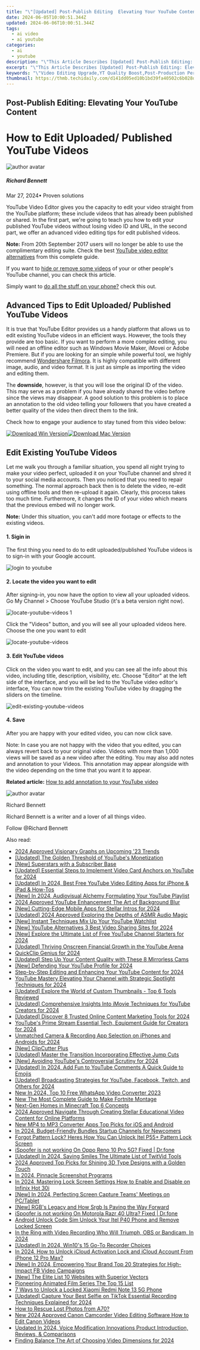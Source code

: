 ```yaml
---
title: "\"[Updated] Post-Publish Editing  Elevating Your YouTube Content\""
date: 2024-06-05T10:00:51.344Z
updated: 2024-06-06T10:00:51.344Z
tags:
  - ai video
  - ai youtube
categories:
  - ai
  - youtube
description: "\"This Article Describes [Updated] Post-Publish Editing: Elevating Your YouTube Content\""
excerpt: "\"This Article Describes [Updated] Post-Publish Editing: Elevating Your YouTube Content\""
keywords: "\"Video Editing Upgrade,YT Quality Boost,Post-Production Perfection,Enhance YouTube Video,Edit Videos Professionally,Content Quality Improvement,Elevate Video Creation\""
thumbnail: https://thmb.techidaily.com/d141dd05ed10b1bd39fa40502c6b028dc88f2f05d25c3ac4b8799745512b0ec6.jpg
---
```


## Post-Publish Editing: Elevating Your YouTube Content

# How to Edit Uploaded/ Published YouTube Videos

![author avatar](https://images.wondershare.com/filmora/article-images/richard-bennett.jpg)

##### Richard Bennett

 Mar 27, 2024• Proven solutions

YouTube Video Editor gives you the capacity to edit your video straight from the YouTube platform; these include videos that has already been published or shared. In the first part, we're going to teach you how to edit your published YouTube videos without losing video ID and URL, in the second part, we offer an advanced video editing tips for edit published videos.

**Note:** From 20th September 2017 users will no longer be able to use the complimentary editing suite. Check the best [YouTube video editor alternatives](https://tools.techidaily.com/wondershare/filmora/download/) from this complete guide.

If you want to [hide or remove some videos](https://tools.techidaily.com/wondershare/filmora/download/) of your or other people's YouTube channel, you can check this article.

Simply want to [do all the stuff on your phone?](https://tools.techidaily.com/wondershare/filmora/download/) check this out.

## Advanced Tips to Edit Uploaded/ Published YouTube Videos

It is true that YouTube Editor provides us a handy platform that allows us to edit existing YouTube videos in an efficient ways. However, the tools they provide are too basic. If you want to perform a more complex editing, you will need an offline editor such as Windows Movie Maker, iMovei or Adobe Premiere. But if you are looking for an simple while powerful tool, we highly recommend [Wondershare Filmora](https://tools.techidaily.com/wondershare/filmora/download/). It is highly compatible with different image, audio, and video format. It is just as simple as importing the video and editing them.

The **downside**, however, is that you will lose the original ID of the video. This may serve as a problem if you have already shared the video before since the views may disappear. A good solution to this problem is to place an annotation to the old video telling your followers that you have created a better quality of the video then direct them to the link.

Check how to engage your audience to stay tuned from this video below:

[![Download Win Version](https://images.wondershare.com/filmora/guide/download-btn-win.jpg)](https://tools.techidaily.com/wondershare/filmora/download/)[![Download Mac Version](https://images.wondershare.com/filmora/guide/download-btn-mac.jpg)](https://tools.techidaily.com/wondershare/filmora/download/)

## Edit Existing YouTube Videos

Let me walk you through a familiar situation, you spend all night trying to make your video perfect, uploaded it on your YouTube channel and shred it to your social media accounts. Then you noticed that you need to repair something. The normal approach back then is to delete the video, re-edit using offline tools and then re-upload it again. Clearly, this process takes too much time. Furthermore, it changes the ID of your video which means that the previous embed will no longer work.

**Note:** Under this situation, you can't add more footage or effects to the existing videos.

#### 1\. Sigin in

The first thing you need to do to edit uploaded/published YouTube videos is to sign-in with your Google account.

![login to youtube](https://images.wondershare.com/filmora/article-images/sign-in-to-youtube.jpg)

#### 2\. Locate the video you want to edit

After signing-in, you now have the option to view all your uploaded videos. Go My Channel > Choose YouTube Studio (it's a beta version right now).

![locate-youtube-videos 1](https://images.wondershare.com/filmora/article-images/locate-youtube-videos-1.jpg)

Click the "Videos" button, and you will see all your uploaded videos here. Choose the one you want to edit

![locate-youtube-videos](https://images.wondershare.com/filmora/article-images/locate-youtube-videos-2.jpg)

#### 3\. Edit YouTube videos

Click on the video you want to edit, and you can see all the info about this video, including title, description, visibility, etc. Choose "Editor" at the left side of the interface, and you will be led to the YouTube video editor's interface, You can now trim the existing YouTube video by dragging the sliders on the timeline.

![edit-existing-youtube-videos](https://images.wondershare.com/filmora/article-images/edit-existing-youtube-videos-1.jpg)

#### 4\. Save

After you are happy with your edited video, you can now click save.

Note: In case you are not happy with the video that you edited, you can always revert back to your original video. Videos with more than 1,000 views will be saved as a new video after the editing. You may also add notes and annotation to your Videos. This annotation may appear alongside with the video depending on the time that you want it to appear.

**Related article:** [How to add annotation to your YouTube video](https://tools.techidaily.com/wondershare/filmora/download/)

![author avatar](https://images.wondershare.com/filmora/article-images/richard-bennett.jpg)

Richard Bennett

Richard Bennett is a writer and a lover of all things video.

Follow @Richard Bennett

<span class="atpl-alsoreadstyle">Also read:</span>
<div><ul>
<li><a href="https://facebook-video-footage.techidaily.com/2024-approved-visionary-graphs-on-upcoming-23-trends/"><u>2024 Approved  Visionary Graphs on Upcoming '23 Trends</u></a></li>
<li><a href="https://facebook-video-footage.techidaily.com/updated-the-golden-threshold-of-youtubes-monetization/"><u>[Updated] The Golden Threshold of YouTube's Monetization</u></a></li>
<li><a href="https://facebook-video-footage.techidaily.com/new-superstars-with-a-subscriber-base/"><u>[New] Superstars with a Subscriber Base</u></a></li>
<li><a href="https://facebook-video-footage.techidaily.com/updated-essential-steps-to-implement-video-card-anchors-on-youtube-for-2024/"><u>[Updated] Essential Steps to Implement Video Card Anchors on YouTube for 2024</u></a></li>
<li><a href="https://facebook-video-footage.techidaily.com/updated-in-2024-best-free-youtube-video-editing-apps-for-iphone-and-ipad-and-how-tos/"><u>[Updated] In 2024, Best Free YouTube Video Editing Apps for iPhone & iPad & How-Tos</u></a></li>
<li><a href="https://facebook-video-footage.techidaily.com/new-in-2024-audiovisual-alchemy-formulating-your-youtube-playlist/"><u>[New] In 2024, Audiovisual Alchemy  Formulating Your YouTube Playlist</u></a></li>
<li><a href="https://facebook-video-footage.techidaily.com/2024-approved-youtube-enhancement-the-art-of-background-blur/"><u>2024 Approved  YouTube Enhancement  The Art of Background Blur</u></a></li>
<li><a href="https://facebook-video-footage.techidaily.com/new-cutting-edge-mobile-apps-for-stellar-intros-for-2024/"><u>[New] Cutting-Edge Mobile Apps for Stellar Intros for 2024</u></a></li>
<li><a href="https://facebook-video-footage.techidaily.com/updated-2024-approved-exploring-the-depths-of-asmr-audio-magic/"><u>[Updated] 2024 Approved  Exploring the Depths of ASMR Audio Magic</u></a></li>
<li><a href="https://facebook-video-footage.techidaily.com/new-instant-techniques-mix-up-your-youtube-watchlist/"><u>[New] Instant Techniques  Mix Up Your YouTube Watchlist</u></a></li>
<li><a href="https://facebook-video-footage.techidaily.com/new-youtube-alternatives-3-best-video-sharing-sites-for-2024/"><u>[New] YouTube Alternatives  3 Best Video Sharing Sites for 2024</u></a></li>
<li><a href="https://facebook-video-footage.techidaily.com/new-explore-the-ultimate-list-of-free-youtube-channel-starters-for-2024/"><u>[New] Explore the Ultimate List of Free YouTube Channel Starters for 2024</u></a></li>
<li><a href="https://facebook-video-footage.techidaily.com/updated-thriving-onscreen-financial-growth-in-the-youtube-arena/"><u>[Updated] Thriving Onscreen  Financial Growth in the YouTube Arena</u></a></li>
<li><a href="https://facebook-video-footage.techidaily.com/quickclip-genius-for-2024/"><u>QuickClip Genius for 2024</u></a></li>
<li><a href="https://facebook-video-footage.techidaily.com/updated-step-up-your-content-quality-with-these-8-mirrorless-cams/"><u>[Updated] Step Up Your Content Quality with These 8 Mirrorless Cams</u></a></li>
<li><a href="https://facebook-video-footage.techidaily.com/new-defending-your-youtube-profile-for-2024/"><u>[New] Defending Your YouTube Profile for 2024</u></a></li>
<li><a href="https://facebook-video-footage.techidaily.com/step-by-step-editing-and-enhancing-your-youtube-content-for-2024/"><u>Step-by-Step  Editing and Enhancing Your YouTube Content for 2024</u></a></li>
<li><a href="https://facebook-video-footage.techidaily.com/youtube-mastery-elevating-your-channel-with-strategic-spotlight-techniques-for-2024/"><u>YouTube Mastery  Elevating Your Channel with Strategic Spotlight Techniques for 2024</u></a></li>
<li><a href="https://facebook-video-footage.techidaily.com/updated-explore-the-world-of-custom-thumbnails-top-6-tools-reviewed/"><u>[Updated] Explore the World of Custom Thumbnails - Top 6 Tools Reviewed</u></a></li>
<li><a href="https://facebook-video-footage.techidaily.com/updated-comprehensive-insights-into-imovie-techniques-for-youtube-creators-for-2024/"><u>[Updated] Comprehensive Insights Into iMovie Techniques for YouTube Creators for 2024</u></a></li>
<li><a href="https://facebook-video-footage.techidaily.com/updated-discover-8-trusted-online-content-marketing-tools-for-2024/"><u>[Updated] Discover 8 Trusted Online Content Marketing Tools for 2024</u></a></li>
<li><a href="https://facebook-video-footage.techidaily.com/youtubes-prime-stream-essential-tech-equipment-guide-for-creators-for-2024/"><u>YouTube's Prime Stream  Essential Tech, Equipment Guide for Creators for 2024</u></a></li>
<li><a href="https://facebook-video-footage.techidaily.com/unmatched-camera-and-recording-app-selection-on-iphones-and-androids-for-2024/"><u>Unmatched Camera & Recording App Selection on iPhones and Androids for 2024</u></a></li>
<li><a href="https://facebook-video-footage.techidaily.com/new-clipcutter-plus/"><u>[New] ClipCutter Plus</u></a></li>
<li><a href="https://facebook-video-footage.techidaily.com/updated-master-the-transition-incorporating-effective-jump-cuts/"><u>[Updated] Master the Transition  Incorporating Effective Jump Cuts</u></a></li>
<li><a href="https://facebook-video-footage.techidaily.com/new-avoiding-youtubes-controversial-scrutiny-for-2024/"><u>[New] Avoiding YouTube's Controversial Scrutiny for 2024</u></a></li>
<li><a href="https://facebook-video-footage.techidaily.com/updated-in-2024-add-fun-to-youtube-comments-a-quick-guide-to-emojis/"><u>[Updated] In 2024, Add Fun to YouTube Comments  A Quick Guide to Emojis</u></a></li>
<li><a href="https://facebook-video-footage.techidaily.com/updated-broadcasting-strategies-for-youtube-facebook-twitch-and-others-for-2024/"><u>[Updated] Broadcasting Strategies for YouTube, Facebook, Twitch, and Others for 2024</u></a></li>
<li><a href="https://ai-video-editing.techidaily.com/new-in-2024-top-10-free-whatsapp-video-converter-2023/"><u>New In 2024, Top 10 Free WhatsApp Video Converter 2023</u></a></li>
<li><a href="https://ai-editing-video.techidaily.com/new-the-most-complete-guide-to-make-fortnite-montage/"><u>New The Most Complete Guide to Make Fortnite Montage</u></a></li>
<li><a href="https://screen-capture.techidaily.com/next-gen-homes-in-minecraft-top-6-concepts/"><u>Next-Gen Homes in Minecraft  Top 6 Concepts</u></a></li>
<li><a href="https://youtube-help.techidaily.com/2024-approved-navigate-through-creating-stellar-educational-video-content-for-online-platforms/"><u>2024 Approved  Navigate Through Creating Stellar Educational Video Content for Online Platforms</u></a></li>
<li><a href="https://ai-video-tools.techidaily.com/new-mp4-to-mp3-converter-apps-top-picks-for-ios-and-android/"><u>New MP4 to MP3 Converter Apps Top Picks for iOS and Android</u></a></li>
<li><a href="https://youtube-clips.techidaily.com/in-2024-budget-friendly-bundles-startup-channels-for-newcomers/"><u>In 2024, Budget-Friendly Bundles  Startup Channels for Newcomers</u></a></li>
<li><a href="https://unlock-android.techidaily.com/forgot-pattern-lock-heres-how-you-can-unlock-itel-p55plus-pattern-lock-screen-by-drfone-android/"><u>Forgot Pattern Lock? Heres How You Can Unlock Itel P55+ Pattern Lock Screen</u></a></li>
<li><a href="https://fake-location.techidaily.com/ispoofer-is-not-working-on-oppo-reno-10-pro-5g-fixed-drfone-by-drfone-virtual-android/"><u>iSpoofer is not working On Oppo Reno 10 Pro 5G? Fixed | Dr.fone</u></a></li>
<li><a href="https://twitter-videos.techidaily.com/updated-in-2024-saving-smiles-the-ultimate-list-of-twitvid-tools/"><u>[Updated] In 2024, Saving Smiles  The Ultimate List of TwitVid Tools</u></a></li>
<li><a href="https://some-skills.techidaily.com/2024-approved-top-picks-for-shining-3d-type-designs-with-a-golden-touch/"><u>2024 Approved  Top Picks for Shining 3D Type Designs with a Golden Touch</u></a></li>
<li><a href="https://screen-activity-recording.techidaily.com/in-2024-pinnacle-screenshot-programs/"><u>In 2024, Pinnacle Screenshot Programs</u></a></li>
<li><a href="https://unlock-android.techidaily.com/in-2024-mastering-lock-screen-settings-how-to-enable-and-disable-on-infinix-hot-30i-by-drfone-android/"><u>In 2024, Mastering Lock Screen Settings How to Enable and Disable on Infinix Hot 30i</u></a></li>
<li><a href="https://video-screen-grab.techidaily.com/new-in-2024-perfecting-screen-capture-teams-meetings-on-pctablet/"><u>[New] In 2024, Perfecting Screen Capture  Teams' Meetings on PC/Tablet</u></a></li>
<li><a href="https://extra-guidance.techidaily.com/new-rgbs-legacy-and-how-srgb-is-paving-the-way-forward/"><u>[New] RGB's Legacy and How Srgb Is Paving the Way Forward</u></a></li>
<li><a href="https://fake-location.techidaily.com/ispoofer-is-not-working-on-motorola-razr-40-ultra-fixed-drfone-by-drfone-virtual-android/"><u>iSpoofer is not working On Motorola Razr 40 Ultra? Fixed | Dr.fone</u></a></li>
<li><a href="https://sim-unlock.techidaily.com/android-unlock-code-sim-unlock-your-itel-p40-phone-and-remove-locked-screen-by-drfone-android/"><u>Android Unlock Code Sim Unlock Your Itel P40 Phone and Remove Locked Screen</u></a></li>
<li><a href="https://screen-mirroring-recording.techidaily.com/in-the-ring-with-video-recording-who-will-triumph-obs-or-bandicam-in-2024/"><u>In the Ring with Video Recording  Who Will Triumph, OBS or Bandicam, In 2024</u></a></li>
<li><a href="https://screen-video-capture.techidaily.com/updated-in-2024-win10s-15-go-to-recorder-choices/"><u>[Updated] In 2024, Win10's 15 Go-To Recorder Choices</u></a></li>
<li><a href="https://activate-lock.techidaily.com/in-2024-how-to-unlock-icloud-activation-lock-and-icloud-account-from-iphone-12-pro-max-by-drfone-ios/"><u>In 2024, How to Unlock iCloud Activation Lock and iCloud Account From iPhone 12 Pro Max?</u></a></li>
<li><a href="https://facebook-videos.techidaily.com/new-in-2024-empowering-your-brand-top-20-strategies-for-high-impact-fb-video-campaigns/"><u>[New] In 2024, Empowering Your Brand  Top 20 Strategies for High-Impact FB Video Campaigns</u></a></li>
<li><a href="https://some-guidance.techidaily.com/new-the-elite-list-10-websites-with-superior-vectors/"><u>[New] The Elite List  10 Websites with Superior Vectors</u></a></li>
<li><a href="https://extra-tips.techidaily.com/pioneering-animated-film-series-the-top-15-list/"><u>Pioneering Animated Film Series  The Top 15 List</u></a></li>
<li><a href="https://unlock-android.techidaily.com/7-ways-to-unlock-a-locked-xiaomi-redmi-note-13-5g-phone-by-drfone-android/"><u>7 Ways to Unlock a Locked Xiaomi Redmi Note 13 5G Phone</u></a></li>
<li><a href="https://tiktok-video-recordings.techidaily.com/updated-capture-your-best-selfie-on-tiktok-essential-recording-techniques-explained-for-2024/"><u>[Updated] Capture Your Best Selfie on TikTok  Essential Recording Techniques Explained for 2024</u></a></li>
<li><a href="https://blog-min.techidaily.com/how-to-rescue-lost-photos-from-a70-by-fonelab-android-recover-photos/"><u>How to Rescue Lost Photos from A70?</u></a></li>
<li><a href="https://smart-video-creator.techidaily.com/new-2024-approved-canon-camcorder-video-editing-software-how-to-edit-canon-videos/"><u>New 2024 Approved Canon Camcorder Video Editing Software How to Edit Canon Videos</u></a></li>
<li><a href="https://sound-optimizing.techidaily.com/updated-in-2024-voice-modification-innovations-product-introduction-reviews-and-comparisons/"><u>Updated In 2024, Voice Modification Innovations Product Introduction, Reviews, & Comparisons</u></a></li>
<li><a href="https://some-techniques.techidaily.com/finding-balance-the-art-of-choosing-video-dimensions-for-2024/"><u>Finding Balance  The Art of Choosing Video Dimensions for 2024</u></a></li>
</ul></div>

<ins class="adsbygoogle"
      style="display:block"
      data-ad-client="ca-pub-7571918770474297"
      data-ad-slot="8358498916"
      data-ad-format="auto"
      data-full-width-responsive="true"></ins>